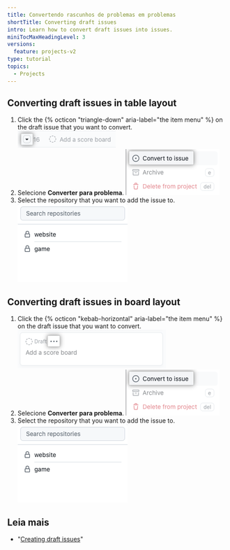 ```yaml
---
title: Convertendo rascunhos de problemas em problemas
shortTitle: Converting draft issues
intro: Learn how to convert draft issues into issues.
miniTocMaxHeadingLevel: 3
versions:
  feature: projects-v2
type: tutorial
topics:
  - Projects
---
```


## Converting draft issues in table layout

1. Click the {% octicon "triangle-down" aria-label="the item menu" %} on the draft issue that you want to convert. ![Screenshot showing item menu button](/assets/images/help/projects-v2/item-context-menu-button-table.png)
2. Selecione **Converter para problema**. ![Screenshot showing "Convert to issue" option](/assets/images/help/projects-v2/item-convert-to-issue.png)
3. Select the repository that you want to add the issue to. ![Screenshot showing repository selection](/assets/images/help/projects-v2/convert-to-issue-select-repo.png)

## Converting draft issues in board layout

1. Click the {% octicon "kebab-horizontal" aria-label="the item menu" %} on the draft issue that you want to convert. ![Screenshot showing item menu button](/assets/images/help/projects-v2/item-context-menu-button-board.png)
2. Selecione **Converter para problema**. ![Screenshot showing "Convert to issue" option](/assets/images/help/projects-v2/item-convert-to-issue.png)
3. Select the repository that you want to add the issue to. ![Screenshot showing repository selection](/assets/images/help/projects-v2/convert-to-issue-select-repo.png)

## Leia mais

- "[Creating draft issues](/issues/planning-and-tracking-with-projects/managing-items-in-your-project/adding-items-to-your-project#creating-draft-issues)"

